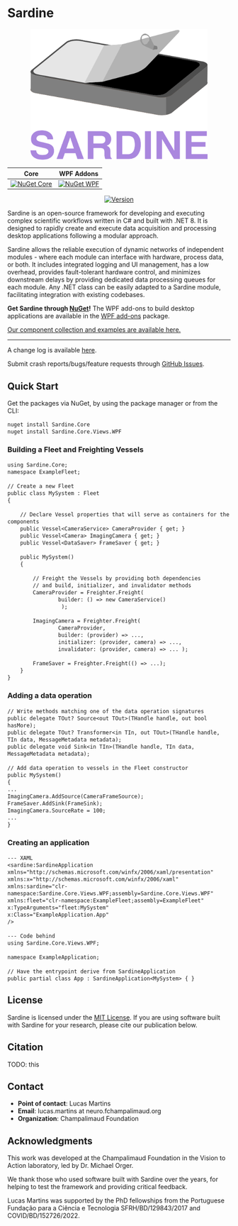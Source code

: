 # Sardine
<div align="center">
  
<img src="logo.png" width="400">

| **Core** | **WPF Addons** |
| -------- | -------------- |
| [![NuGet Core](https://img.shields.io/nuget/v/Sardine.Core.svg)](https://www.nuget.org/packages/Sardine.Core/) | [![NuGet WPF](https://img.shields.io/nuget/v/Sardine.Core.Views.WPF.svg)](https://www.nuget.org/packages/Sardine.Core.Views.WPF/) |

[![Version](https://img.shields.io/badge/Change%20Log-green)](CHANGELOG.md)
</div>

Sardine is an open-source framework for developing and executing complex scientific workflows written in C# and built with .NET 8.
It is designed to rapidly create and execute data acquisition and processing desktop applications following a modular approach. 

Sardine allows the reliable execution of dynamic networks of independent modules - where each module can interface with hardware, process data, or both.
It includes integrated logging and UI management, has a low overhead, provides fault-tolerant hardware control, and minimizes downstream delays by
providing dedicated data processing queues for each module. Any .NET class can be easily adapted to a Sardine module, facilitating integration with existing codebases.

**Get Sardine through [NuGet](https://www.nuget.org/packages/Sardine.Core/)!** The WPF add-ons to build desktop applications are available in the [WPF add-ons](https://www.nuget.org/packages/Sardine.Core.Views.WPF/) package.

[Our component collection and examples are available here.](https://github.com/orger-lab/sardine-components)

---

A change log is available [here](CHANGELOG.md).

Submit crash reports/bugs/feature requests through [GitHub Issues](https://github.com/orger-lab/sardine/issues).

## Quick Start

Get the packages via NuGet, by using the package manager or from the CLI:
```
nuget install Sardine.Core
nuget install Sardine.Core.Views.WPF
```


### Building a Fleet and Freighting Vessels
```
using Sardine.Core;
namespace ExampleFleet;

// Create a new Fleet
public class MySystem : Fleet
{

    // Declare Vessel properties that will serve as containers for the components
    public Vessel<CameraService> CameraProvider { get; }
    public Vessel<Camera> ImagingCamera { get; }
    public Vessel<DataSaver> FrameSaver { get; }

    public MySystem()
    {

        // Freight the Vessels by providing both dependencies
        // and build, initializer, and invalidator methods
        CameraProvider = Freighter.Freight(
				builder: () => new CameraService()
			     );

        ImagingCamera = Freighter.Freight(
				CameraProvider,
				builder: (provider) => ...,
				initializer: (provider, camera) => ...,
				invalidator: (provider, camera) => ... );

        FrameSaver = Freighter.Freight(() => ...);
    }
}

```
### Adding a data operation
```
// Write methods matching one of the data operation signatures
public delegate TOut? Source<out TOut>(THandle handle, out bool hasMore);
public delegate TOut? Transformer<in TIn, out TOut>(THandle handle, TIn data, MessageMetadata metadata);
public delegate void Sink<in TIn>(THandle handle, TIn data, MessageMetadata metadata);

// Add data operation to vessels in the Fleet constructor
public MySystem()
{
...
ImagingCamera.AddSource(CameraFrameSource);
FrameSaver.AddSink(FrameSink);
ImagingCamera.SourceRate = 100;
...
}
```

### Creating an application
```
--- XAML
<sardine:SardineApplication            
xmlns="http://schemas.microsoft.com/winfx/2006/xaml/presentation"
xmlns:x="http://schemas.microsoft.com/winfx/2006/xaml"
xmlns:sardine="clr-namespace:Sardine.Core.Views.WPF;assembly=Sardine.Core.Views.WPF"
xmlns:fleet="clr-namespace:ExampleFleet;assembly=ExampleFleet"
x:TypeArguments="fleet:MySystem"
x:Class="ExampleApplication.App"
/>

--- Code behind
using Sardine.Core.Views.WPF;

namespace ExampleApplication;

// Have the entrypoint derive from SardineApplication
public partial class App : SardineApplication<MySystem> { }
```

## License
Sardine is licensed under the [MIT License](LICENSE.md). If you are using software built with Sardine for your research, please cite our publication below.

## Citation
TODO: this

## Contact
- **Point of contact**: Lucas Martins
- **Email**: lucas.martins at neuro.fchampalimaud.org
- **Organization**: Champalimaud Foundation

## Acknowledgments
This work was developed at the Champalimaud Foundation in the Vision to Action laboratory, led by Dr. Michael Orger.

We thank those who used software built with Sardine over the years, for helping to test the framework and providing critical feedback.

Lucas Martins was supported by the PhD fellowships from the Portuguese Fundação para a Ciência e Tecnologia SFRH/BD/129843/2017 and COVID/BD/152726/2022.
